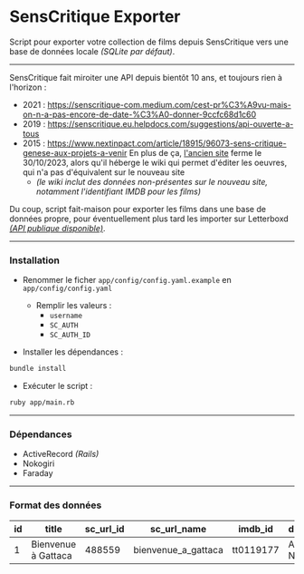 # SensCritique Exporter

Script pour exporter votre collection de films depuis SensCritique vers une base de données locale *(SQLite par défaut)*.

<hr>

SensCritique fait miroiter une API depuis bientôt 10 ans, et toujours rien à l'horizon :
- 2021 : https://senscritique-com.medium.com/cest-pr%C3%A9vu-mais-on-n-a-pas-encore-de-date-%C3%A0-donner-9ccfc68d1c60
- 2019 : https://senscritique.eu.helpdocs.com/suggestions/api-ouverte-a-tous
- 2015 : https://www.nextinpact.com/article/18915/96073-sens-critique-genese-aux-projets-a-venir
En plus de ça, [l'ancien site](https://old.senscritique.com/) ferme le 30/10/2023, alors qu'il héberge le wiki qui permet d'éditer les oeuvres, qui n'a pas d'équivalent sur le nouveau site
	- *(le wiki inclut des données non-présentes sur le nouveau site, notamment l'identifiant IMDB pour les films)*

Du coup, script fait-maison pour exporter les films dans une base de données propre, pour éventuellement plus tard les importer sur Letterboxd [*(API publique disponible)*](https://api-docs.letterboxd.com/).

<hr>

### Installation

- Renommer le ficher `app/config/config.yaml.example` en `app/config/config.yaml`
	- Remplir les valeurs :
		- `username`
		- `SC_AUTH`
		- `SC_AUTH_ID`

- Installer les dépendances :
```bash
bundle install
```

- Exécuter le script :
```bash
ruby app/main.rb
```

<hr>

### Dépendances

- ActiveRecord *(Rails)*
- Nokogiri
- Faraday

<hr>

### Format des données

| id | title | sc_url_id | sc_url_name | imdb_id | director | country | rating | status | category | original_title | release_date | duration |
|---|---|---|---|---|---|---|---|---|---|---|---|---|
| 1 | Bienvenue à Gattaca | 488559 | bienvenue_a_gattaca | tt0119177 | Andrew Niccol | Etats-Unis | 10 | 1 | Film | Gattaca | 1997-24-10 | 106 |